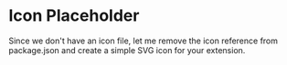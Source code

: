 # Icon Placeholder

Since we don't have an icon file, let me remove the icon reference from package.json and create a simple SVG icon for your extension.
